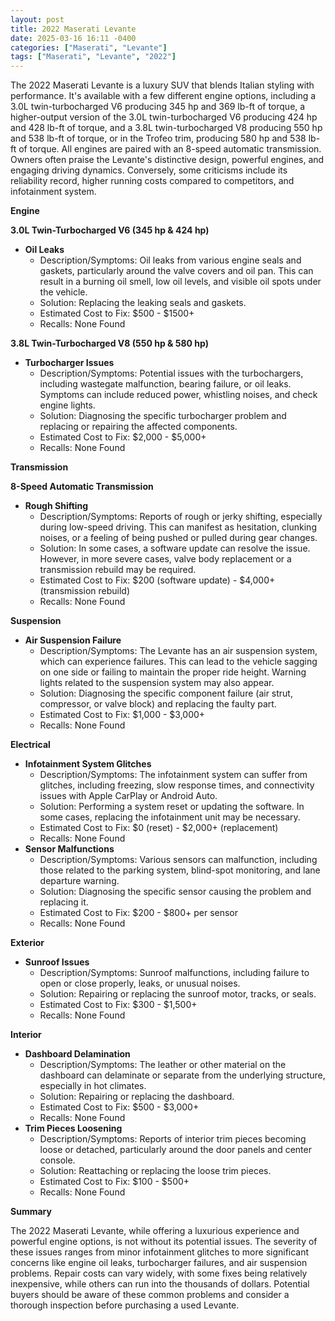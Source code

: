 ```yaml
---
layout: post
title: 2022 Maserati Levante
date: 2025-03-16 16:11 -0400
categories: ["Maserati", "Levante"]
tags: ["Maserati", "Levante", "2022"]
---
```

The 2022 Maserati Levante is a luxury SUV that blends Italian styling with performance. It's available with a few different engine options, including a 3.0L twin-turbocharged V6 producing 345 hp and 369 lb-ft of torque, a higher-output version of the 3.0L twin-turbocharged V6 producing 424 hp and 428 lb-ft of torque, and a 3.8L twin-turbocharged V8 producing 550 hp and 538 lb-ft of torque, or in the Trofeo trim, producing 580 hp and 538 lb-ft of torque. All engines are paired with an 8-speed automatic transmission. Owners often praise the Levante's distinctive design, powerful engines, and engaging driving dynamics. Conversely, some criticisms include its reliability record, higher running costs compared to competitors, and infotainment system.

**Engine**

**3.0L Twin-Turbocharged V6 (345 hp & 424 hp)**

*   **Oil Leaks**
    *   Description/Symptoms: Oil leaks from various engine seals and gaskets, particularly around the valve covers and oil pan. This can result in a burning oil smell, low oil levels, and visible oil spots under the vehicle.
    *   Solution: Replacing the leaking seals and gaskets.
    *   Estimated Cost to Fix: $500 - $1500+
    *   Recalls: None Found

**3.8L Twin-Turbocharged V8 (550 hp & 580 hp)**

*   **Turbocharger Issues**
    *   Description/Symptoms: Potential issues with the turbochargers, including wastegate malfunction, bearing failure, or oil leaks. Symptoms can include reduced power, whistling noises, and check engine lights.
    *   Solution: Diagnosing the specific turbocharger problem and replacing or repairing the affected components.
    *   Estimated Cost to Fix: $2,000 - $5,000+
    *   Recalls: None Found

**Transmission**

**8-Speed Automatic Transmission**

*   **Rough Shifting**
    *   Description/Symptoms: Reports of rough or jerky shifting, especially during low-speed driving. This can manifest as hesitation, clunking noises, or a feeling of being pushed or pulled during gear changes.
    *   Solution: In some cases, a software update can resolve the issue. However, in more severe cases, valve body replacement or a transmission rebuild may be required.
    *   Estimated Cost to Fix: $200 (software update) - $4,000+ (transmission rebuild)
    *   Recalls: None Found

**Suspension**

*   **Air Suspension Failure**
    *   Description/Symptoms: The Levante has an air suspension system, which can experience failures. This can lead to the vehicle sagging on one side or failing to maintain the proper ride height. Warning lights related to the suspension system may also appear.
    *   Solution: Diagnosing the specific component failure (air strut, compressor, or valve block) and replacing the faulty part.
    *   Estimated Cost to Fix: $1,000 - $3,000+
    *   Recalls: None Found

**Electrical**

*   **Infotainment System Glitches**
    *   Description/Symptoms: The infotainment system can suffer from glitches, including freezing, slow response times, and connectivity issues with Apple CarPlay or Android Auto.
    *   Solution: Performing a system reset or updating the software. In some cases, replacing the infotainment unit may be necessary.
    *   Estimated Cost to Fix: $0 (reset) - $2,000+ (replacement)
    *   Recalls: None Found
*   **Sensor Malfunctions**
    *   Description/Symptoms: Various sensors can malfunction, including those related to the parking system, blind-spot monitoring, and lane departure warning.
    *   Solution: Diagnosing the specific sensor causing the problem and replacing it.
    *   Estimated Cost to Fix: $200 - $800+ per sensor
    *   Recalls: None Found

**Exterior**

*   **Sunroof Issues**
    *   Description/Symptoms: Sunroof malfunctions, including failure to open or close properly, leaks, or unusual noises.
    *   Solution: Repairing or replacing the sunroof motor, tracks, or seals.
    *   Estimated Cost to Fix: $300 - $1,500+
    *   Recalls: None Found

**Interior**

*   **Dashboard Delamination**
    *   Description/Symptoms: The leather or other material on the dashboard can delaminate or separate from the underlying structure, especially in hot climates.
    *   Solution: Repairing or replacing the dashboard.
    *   Estimated Cost to Fix: $500 - $3,000+
    *   Recalls: None Found
*   **Trim Pieces Loosening**
    *   Description/Symptoms: Reports of interior trim pieces becoming loose or detached, particularly around the door panels and center console.
    *   Solution: Reattaching or replacing the loose trim pieces.
    *   Estimated Cost to Fix: $100 - $500+
    *   Recalls: None Found

**Summary**

The 2022 Maserati Levante, while offering a luxurious experience and powerful engine options, is not without its potential issues. The severity of these issues ranges from minor infotainment glitches to more significant concerns like engine oil leaks, turbocharger failures, and air suspension problems. Repair costs can vary widely, with some fixes being relatively inexpensive, while others can run into the thousands of dollars. Potential buyers should be aware of these common problems and consider a thorough inspection before purchasing a used Levante.

